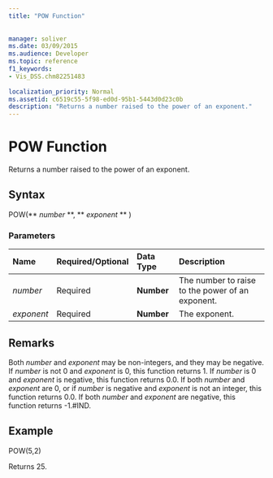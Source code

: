 ```yaml
---
title: "POW Function"
 
 
manager: soliver
ms.date: 03/09/2015
ms.audience: Developer
ms.topic: reference
f1_keywords:
- Vis_DSS.chm82251483
 
localization_priority: Normal
ms.assetid: c6519c55-5f98-ed0d-95b1-5443d0d23c0b
description: "Returns a number raised to the power of an exponent."
---
```


# POW Function

Returns a number raised to the power of an exponent.
  
## Syntax

POW(** *number* **, ** *exponent* ** ) 
  
### Parameters

|**Name**|**Required/Optional**|**Data Type**|**Description**|
|:-----|:-----|:-----|:-----|
| _number_ <br/> |Required  <br/> |**Number** <br/> |The number to raise to the power of an exponent.  <br/> |
| _exponent_ <br/> |Required  <br/> |**Number** <br/> |The exponent.  <br/> |
   
## Remarks

Both  _number_ and  _exponent_ may be non-integers, and they may be negative. If  _number_ is not 0 and  _exponent_ is 0, this function returns 1. If  _number_ is 0 and  _exponent_ is negative, this function returns 0.0. If both  _number_ and  _exponent_ are 0, or if  _number_ is negative and  _exponent_ is not an integer, this function returns 0.0. If both  _number_ and  _exponent_ are negative, this function returns -1.#IND. 
  
## Example

POW(5,2) 
  
Returns 25. 
  

